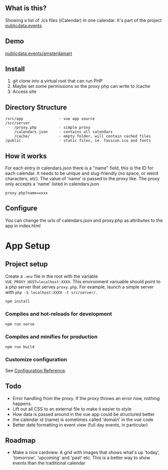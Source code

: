 ## What is this?

Showing a list of .ics files (iCalendar) in one calendar. It's part of the project [publicdata.events](https://publicdata.events/)


## Demo

[publicdata.events/amsterdamart](https://publicdata.events/amsterdamart)


## Install
1. git clone into a virtual root that can run PHP
2. Maybe set some permissions so the proxy php can write to /cache
3. Access site

## Directory Structure
```
/src/app                - vue app source
/src/server
    /proxy.php          - simple proxy
    /calendars.json     - contains all calendars
    /cache/             - empty folder, will contain cached files
/public                 - static files, ie. favicon.ico and fonts
```

## How it works
For each entry in calendars.json there is a "name" field, this is the ID for each calendar. It needs to be unique and slug-friendly (no space, or weird characters, etc). The value of 'name' is passed to the proxy like. The proxy only accepts a 'name' listed in calendars.json
```
proxy.php?name=xxxx
```

## Configure
You can change the urls of calendars.json and proxy.php as attributes to the app in index.html


# App Setup

## Project setup

Create a `.env` file in the root with the variable `VUE_PROXY_HOST=localhost:XXXX`. This environment variuable should point to a php server that serves `proxy.php`. For example, launch a simple server with `php -S localhost:XXXX -t src/server/`.

```
npm install
```

### Compiles and hot-reloads for development
```
npm run serve
```

### Compiles and minifies for production
```
npm run build
```

### Customize configuration
See [Configuration Reference](https://cli.vuejs.org/config/).




## Todo
- Error handling from the proxy. If the proxy throws an error now, nothing happens.
- Lift out all CSS to an external file to make it easier to style
- How data is passed around in the vue app could be structured better
- the calendar id (name) is sometimes called 'domain' in the vue code
- Better date formatting in event view (full day events, in particular)

## Roadmap
- Make a nice cardview. A grid with images that shows what's up 'today', 'tomorrow', 'upcoming' and 'past' etc. This is a better way to show events than the traditional calendar
